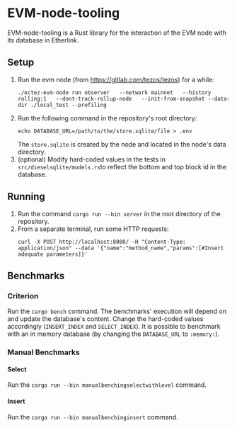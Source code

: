 # EVM-node-tooling

EVM-node-tooling is a Rust library for the interaction of the EVM node with its database in Etherlink.


## Setup

1. Run the evm node (from https://gitlab.com/tezos/tezos) for a while:
   ```
   ./octez-evm-node run observer   --network mainnet   --history rolling:1   --dont-track-rollup-node   --init-from-snapshot --data-dir ./local_test --profiling
   ```  
2. Run the following command in the repository's root directory:
   ```
   echo DATABASE_URL=/path/to/the/store.sqlite/file > .env
   ```
   The `store.sqlite` is created by the node and located in the node's data directory.  
3. (optional) Modify hard-coded values in the tests in `src/dieselsqlite/models.rs`to reflect the bottom and top block id in the database.  

## Running

1. Run the command `cargo run --bin server` in the root directory of the repository.  
2. From a separate terminal, run some HTTP requests:
   ```
   curl -X POST http://localhost:8080/ -H "Content-Type: application/json" --data '{"name":"method_name","params":[#Insert adequate parameters]}'
   ```

## Benchmarks

### Criterion 

Run the `cargo bench` command. The benchmarks' execution will depend on and update the database's content. Change the hard-coded values accordingly (`INSERT_INDEX` and `SELECT_INDEX`). It is possible to benchmark with an in memory database (by changing the `DATABASE_URL` to `:memory:`).

### Manual Benchmarks

#### Select

Run the `cargo run --bin manualbenchingselectwithlevel` command.

#### Insert

Run the `cargo run --bin manualbenchinginsert` command.